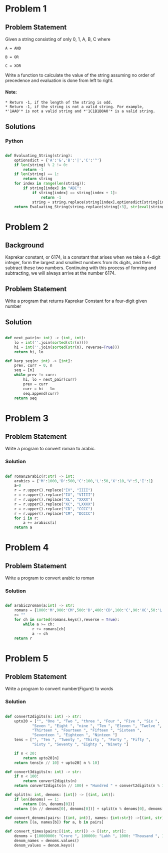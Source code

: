 # Problem 1

## Problem Statement


Given a string consisting of only 0, 1, A, B, C where

    A = AND

    B = OR

    C = XOR

Write a function to calculate the value of the string assuming no order of precedence and evaluation is done from left to right.

#### Note:

    * Return -1, if the length of the string is odd.
    * Return -1, if the string is not a valid string. For example, *'1AA0'* is not a valid string and *'1C1B1B0A0'* is a valid string.


## Solutions

### Python 

```` python

def Evaluating_String(string):
    optionsdict = {'A':'&','B':'|','C':'^'}
    if len(string) % 2 != 0:
        return -1
    if len(string) == 1:
        return string
    for index in range(len(string)):
        if string[index] in "ABC":
            if string[index] == string[index + 1]:
                return -1
            string = string.replace(string[index],optionsdict[string[index]])
    return Evaluating_String(string.replace(string[:3], str(eval(string[:3]))))


````

# Problem 2

## Background 

Kaprekar constant, or 6174, is a constant that arises when we take a 4-digit integer, form the largest and smallest numbers from its digits, and then subtract these two numbers. Continuing with this process of forming and subtracting, we will always arrive at the number 6174.

## Problem Statement 

Write a program that returns Kaprekar Constant for a four-digit given number

## Solution

````python

def next_pair(n: int) -> (int, int):
    lo = int(''.join(sorted(str(n))))
    hi = int(''.join(sorted(str(n), reverse=True)))
    return hi, lo

def karp_seq(n: int) -> [int]:
    prev, curr = 0, n
    seq = [n]
    while prev != curr:
        hi, lo = next_pair(curr)
        prev = curr
        curr = hi - lo
        seq.append(curr)
    return seq
````

# Problem 3

## Problem Statement

Write a program to convert roman to arabic.

### Solution

````python

def roman2arabic(r:str) -> int:
    arabics = {'M':1000,'D':500,'C':100,'L':50,'X':10,'V':5,'I':1}
    a=0
    r = r.upper().replace("IV", "IIII")
    r = r.upper().replace("IX", "VIIII")
    r = r.upper().replace("XL", "XXXX")
    r = r.upper().replace("XC", "LXXXX")
    r = r.upper().replace("CD", "CCCC")
    r = r.upper().replace("CM", "DCCCC")
    for i in r:
        a += arabics[i]
    return a

````

# Problem 4

## Problem Statement

Write a program to convert arabic to roman

### Solution

````python

def arabic2roman(a:int) -> str:
    romans = {1000:'M',900:'CM',500:'D',400:'CD',100:'C',90:'XC',50:'L',40:'XL',10:'X',9:'IX',5:'V',4:'IV',1:'I'}
    r= ""
    for ch in sorted(romans.keys(),reverse = True):
        while a >= ch:
            r += romans[ch]
            a -= ch
    return r

````

# Problem 5

## Problem Statement

Write a program to convert number(Figure) to words

### Solution

````python

def convert2digits(n: int) -> str:
    upto20 = ["", "One ", "Two ", "three ", "Four ", "Five ", "Six ",
            "Seven ", "Eight ", "nine ", "Ten ", "Eleven ", "Twelve ",
            "Thirteen ", "Fourteen ", "Fifteen ", "Sixteen ",
            "Seventeen ", "Eighteen ", "Ninteen "]
    tens = ["", "Ten ", "Twenty ", "Thirty ", "Forty ", "Fifty ", 
            "Sixty ", "Seventy ", "Eighty ", "Ninety "]

    if n < 20:
        return upto20[n]
    return tens[n // 10] + upto20[ n % 10]

def convert3digits(n: int) -> str:
    if n < 100:
        return convert2digits(n)
    return convert2digits(n // 100) + "Hundred " + convert2digits(n % 100)

def split(n: int, denoms: [int]) -> [(int, int)]:
    if len(denoms) == 1:
        return [(n, denoms[0])]
    return [(n // denoms[0], denoms[0])] + split(n % denoms[0], denoms[1:])

def convert_denoms(pairs: [(int, int)], names: {int:str}) ->[(int, str)]:
    return [(a, names[b]) for a, b in pairs]

def convert_times(pairs:[(int, str)]) -> [(str, str)]:
    denoms = {10000000: "Crore ", 100000: "Lakh ", 1000: "Thousand ", 1:""}
    denom_names = denoms.values()
    denom_values = denom.keys()

````



